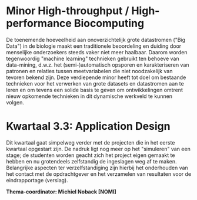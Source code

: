 # Minor High-throughput / High-performance Biocomputing

De toenemende hoeveelheid aan onoverzichtelijk grote datastromen ("Big Data") in de biologie maakt een traditionele beoordeling en duiding door menselijke onderzoekers steeds vaker niet meer haalbaar. Daarom worden tegenwoordig "machine learning" technieken gebruikt ten behoeve van data-mining, d.w.z. het (semi-)automatisch opsporen en karakteriseren van patronen en relaties tussen meetvariabelen die niet noodzakelijk van tevoren bekend zijn. Deze verdiepende minor heeft tot doel om bestaande technieken voor het verwerken van grote datasets en datastromen aan te leren en om tevens een solide basis te geven om ontwikkelingen omtrent nieuw opkomende technieken in dit dynamische werkveld te kunnen volgen. 

# Kwartaal 3.3: Application Design

Dit kwartaal gaat simpelweg verder met de projecten die in het eerste kwartaal opgestart zijn. De nadruk ligt nog meer op het "simuleren" van een stage; de studenten worden geacht zich het project eigen gemaakt te hebben en nu grotendeels zelfstandig de ingeslagen weg af te maken. Belangrijke aspecten ter verzelfstandiging zijn hierbij het onderhouden van het contact met de opdrachtgever en het verzamelen van resultaten voor de eindrapportage (verslag).

**Thema-coordinator: Michiel Noback [NOMI]**
